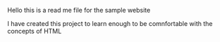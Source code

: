 Hello this is a read me file for the sample website

I have created this project to learn enough to be comnfortable with the concepts of HTML